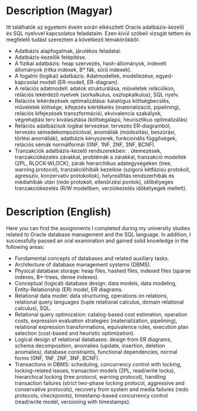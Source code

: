 # Description (Magyar)

Itt találhatók az egyetemi éveim során elkészített Oracle adatbázis-kezelő és SQL nyelvvel kapcsolatos feladataim. 
Ezen kívül szóbeli vizsgát tettem és megfelelő tudást szereztem a következő témakörökből:

- Adatbázis alapfogalmak, járulékos feladatai.
- Adatbázis-kezelők felépítése.
- A fizikai adatbázis: heap szervezés, hash-állományok, indexelt állományok (ritka indexek, B* fák, sűrű indexek).
- A fogalmi (logikai) adatbázis: Adatmodellek, modellezése, egyed-kapcsolat modell (ER-modell, ER-diagram).
- A relációs adatmodell: adatok strukturálása, műveletek relációkon, relációs lekérdező nyelvek (sorkalkulus, oszlopkalkulus), SQL nyelv.
- Relációs lekérdezések optimalizálása: katalógus költségbecslés, műveletek költsége, kifejezés kiértékelés (materializáció, pipelining), relációs kifejezések transzformációi, ekvivalencia szabályok, végrehajtási terv kiválasztása (költségalapú, heurisztikus optimalizálás)
- Relációs adatbázisok logikai tervezése: tervezés ER-diagramból, tervezés sémadekompozícióval, anomáliák (módosítási, beszúrási, törlési anomáliák), adatbázis kényszerek, funkcionális függőségek, relációs sémák normálformái (0NF, 1NF, 2NF, 3NF, BCNF).
- Tranzakciók adatbázis-kezelő rendszerekben: . ütemezések, tranzakciókezelés zárakkal, problémák a zárakkal, tranzakció modellek (2PL, RLOCK-WLOCK), zárak hierarchikus adategységeken (tree, warning protocol), tranzakcióhibák kezelése (szigorú kétfázisú protokoll, agresszív, konzervatív protokollok), helyreállítás rendszerhibák és médiahibák után (redo protokoll, ellenőrzési pontok), időbélyeges tranzakciókezelés (R/W modellben, verziókezelés időbélyegek mellett).

# Description (English)

Here you can find the assignments I completed during my university studies related to Oracle database management and the SQL language.
In addition, I successfully passed an oral examination and gained solid knowledge in the following areas:

- Fundamental concepts of databases and related auxiliary tasks.
- Architecture of database management systems (DBMS).
- Physical database storage: heap files, hashed files, indexed files (sparse indexes, B*-trees, dense indexes).
- Conceptual (logical) database design: data models, data modeling, Entity-Relationship (ER) model, ER diagrams.
- Relational data model: data structuring, operations on relations, relational query languages (tuple relational calculus, domain relational calculus), SQL.
- Relational query optimization: catalog-based cost estimation, operation costs, expression evaluation strategies (materialization, pipelining), relational expression transformations, equivalence rules, execution plan selection (cost-based and heuristic optimization).
- Logical design of relational databases: design from ER diagrams, schema decomposition, anomalies (update, insertion, deletion anomalies), database constraints, functional dependencies, normal forms (0NF, 1NF, 2NF, 3NF, BCNF).
- Transactions in DBMS: scheduling, concurrency control with locking, locking-related issues, transaction models (2PL, read/write locks), hierarchical locking (tree protocol, warning protocol), handling transaction failures (strict two-phase locking protocol, aggressive and conservative protocols), recovery from system and media failures (redo protocols, checkpoints), timestamp-based concurrency control (read/write model, versioning with timestamps).






